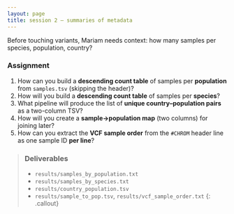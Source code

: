 ```yaml
---
layout: page
title: session 2 — summaries of metadata
---
```


Before touching variants, Mariam needs context: how many samples per species, population, country?

### Assignment
1. How can you build a **descending count table** of samples per **population** from `samples.tsv` (skipping the header)?
2. How will you build a **descending count table** of samples per **species**?
3. What pipeline will produce the list of **unique country–population pairs** as a two-column TSV?
4. How will you create a **sample→population map** (two columns) for joining later?
5. How can you extract the **VCF sample order** from the `#CHROM` header line as one sample ID **per line**?

> ### Deliverables
> - `results/samples_by_population.txt`  
> - `results/samples_by_species.txt`  
> - `results/country_population.tsv`  
> - `results/sample_to_pop.tsv`, `results/vcf_sample_order.txt`
{: .callout}

